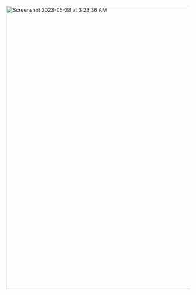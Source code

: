 <img width="775" alt="Screenshot 2023-05-28 at 3 23 36 AM" src="https://github.com/lp07/stremlit-crypto/assets/114559492/dee9e794-662b-47c4-a3e5-78fd0a1e3024">


